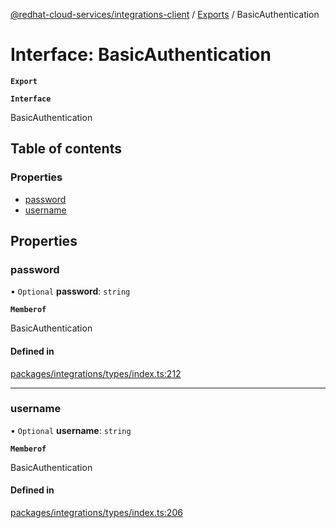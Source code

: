 [@redhat-cloud-services/integrations-client](../README.md) / [Exports](../modules.md) / BasicAuthentication

# Interface: BasicAuthentication

**`Export`**

**`Interface`**

BasicAuthentication

## Table of contents

### Properties

- [password](BasicAuthentication.md#password)
- [username](BasicAuthentication.md#username)

## Properties

### password

• `Optional` **password**: `string`

**`Memberof`**

BasicAuthentication

#### Defined in

[packages/integrations/types/index.ts:212](https://github.com/RedHatInsights/javascript-clients/blob/master/packages/integrations/types/index.ts#L212)

___

### username

• `Optional` **username**: `string`

**`Memberof`**

BasicAuthentication

#### Defined in

[packages/integrations/types/index.ts:206](https://github.com/RedHatInsights/javascript-clients/blob/master/packages/integrations/types/index.ts#L206)
